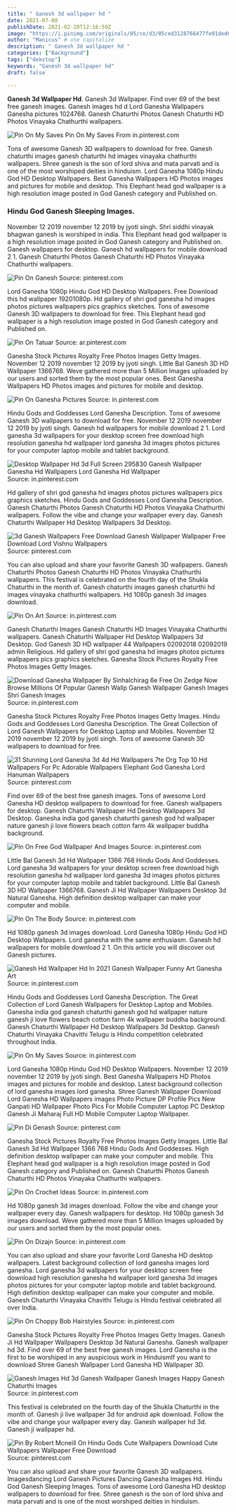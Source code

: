 ```yaml
---
title: " Ganesh 3d wallpaper hd "
date: 2021-07-08
publishDate: 2021-02-20T12:16:59Z
image: "https://i.pinimg.com/originals/05/ce/d3/05ced3128766477fe91ded63de2abf0f.jpg"
author: "Manicus" # use capitalize
description: " Ganesh 3d wallpaper hd "
categories: ["Background"]
tags: ["dekstop"]
keywords: "Ganesh 3d wallpaper hd"
draft: false

---
```



**Ganesh 3d Wallpaper Hd**. Ganesh 3d Wallpaper. Find over 69 of the best free ganesh images. Ganesh images hd d Lord Ganesha Wallpapers Ganesha pictures 1024768. Ganesh Chaturthi Photos Ganesh Chaturthi HD Photos Vinayaka Chathurthi wallpapers.

![Pin On My Saves](https://i.pinimg.com/originals/fe/b7/4a/feb74a477caadbda12f321ed68884f1c.jpg "Pin On My Saves")
Pin On My Saves From in.pinterest.com


Tons of awesome Ganesh 3D wallpapers to download for free. Ganesh chaturthi images ganesh chaturthi hd images vinayaka chathurthi wallpapers. Shree ganesh is the son of lord shiva and mata parvati and is one of the most worshiped deities in hinduism. Lord Ganesha 1080p Hindu God HD Desktop Wallpapers. Best Ganesha Wallpapers HD Photos images and pictures for mobile and desktop. This Elephant head god wallpaper is a high resolution image posted in God Ganesh category and Published on.

### Hindu God Ganesh Sleeping Images.

November 12 2019 november 12 2019 by jyoti singh. Shri siddhi vinayak bhagwan ganesh is worshiped in india. This Elephant head god wallpaper is a high resolution image posted in God Ganesh category and Published on. Ganesh wallpapers for desktop. Ganesh hd wallpapers for mobile download 2 1. Ganesh Chaturthi Photos Ganesh Chaturthi HD Photos Vinayaka Chathurthi wallpapers.


![Pin On Ganesh](https://i.pinimg.com/originals/b9/de/4c/b9de4c4ca24e79cf6978f0097900242f.jpg "Pin On Ganesh")
Source: pinterest.com

Lord Ganesha 1080p Hindu God HD Desktop Wallpapers. Free Download this hd wallpaper 19201080p. Hd gallery of shri god ganesha hd images photos pictures wallpapers pics graphics sketches. Tons of awesome Ganesh 3D wallpapers to download for free. This Elephant head god wallpaper is a high resolution image posted in God Ganesh category and Published on.

![Pin On Tatuar](https://i.pinimg.com/originals/4e/09/c0/4e09c0d9ed724b20574ed38335969595.jpg "Pin On Tatuar")
Source: ar.pinterest.com

Ganesha Stock Pictures Royalty Free Photos Images Getty Images. November 12 2019 november 12 2019 by jyoti singh. Little Bal Ganesh 3D HD Wallpaper 1366768. Weve gathered more than 5 Million Images uploaded by our users and sorted them by the most popular ones. Best Ganesha Wallpapers HD Photos images and pictures for mobile and desktop.

![Pin On Ganesha Pictures](https://i.pinimg.com/474x/97/8b/04/978b0464cef7a77bfe45ba6f59178e12.jpg "Pin On Ganesha Pictures")
Source: in.pinterest.com

Hindu Gods and Goddesses Lord Ganesha Description. Tons of awesome Ganesh 3D wallpapers to download for free. November 12 2019 november 12 2019 by jyoti singh. Ganesh hd wallpapers for mobile download 2 1. Lord ganesha 3d wallpapers for your desktop screen free download high resolution ganesha hd wallpaper lord ganesha 3d images photos pictures for your computer laptop mobile and tablet background.

![Desktop Wallpaper Hd 3d Full Screen 295830 Ganesh Wallpaper Ganesha Hd Wallpapers Lord Ganesha Hd Wallpaper](https://i.pinimg.com/originals/1b/dd/cd/1bddcddd03d016c7e660db07cbb0a8fc.jpg "Desktop Wallpaper Hd 3d Full Screen 295830 Ganesh Wallpaper Ganesha Hd Wallpapers Lord Ganesha Hd Wallpaper")
Source: in.pinterest.com

Hd gallery of shri god ganesha hd images photos pictures wallpapers pics graphics sketches. Hindu Gods and Goddesses Lord Ganesha Description. Ganesh Chaturthi Photos Ganesh Chaturthi HD Photos Vinayaka Chathurthi wallpapers. Follow the vibe and change your wallpaper every day. Ganesh Chaturthi Wallpaper Hd Desktop Wallpapers 3d Desktop.

![3d Ganesh Wallpapers Free Download Ganesh Wallpaper Wallpaper Free Download Lord Vishnu Wallpapers](https://i.pinimg.com/originals/db/b3/60/dbb360ecd8dc3d966b1a430d47f0fb59.jpg "3d Ganesh Wallpapers Free Download Ganesh Wallpaper Wallpaper Free Download Lord Vishnu Wallpapers")
Source: pinterest.com

You can also upload and share your favorite Ganesh 3D wallpapers. Ganesh Chaturthi Photos Ganesh Chaturthi HD Photos Vinayaka Chathurthi wallpapers. This festival is celebrated on the fourth day of the Shukla Chaturthi in the month of. Ganesh chaturthi images ganesh chaturthi hd images vinayaka chathurthi wallpapers. Hd 1080p ganesh 3d images download.

![Pin On Art](https://i.pinimg.com/564x/a5/36/3c/a5363c818bbe4ee3112879f6ce92a44a.jpg "Pin On Art")
Source: in.pinterest.com

Ganesh Chaturthi Images Ganesh Chaturthi HD Images Vinayaka Chathurthi wallpapers. Ganesh Chaturthi Wallpaper Hd Desktop Wallpapers 3d Desktop. God Ganesh 3D HD wallpaper 44 Wallpapers 02092018 02092019 admin Religious. Hd gallery of shri god ganesha hd images photos pictures wallpapers pics graphics sketches. Ganesha Stock Pictures Royalty Free Photos Images Getty Images.

![Download Ganesha Wallpaper By Sinhalchirag 6e Free On Zedge Now Browse Millions Of Popular Ganesh Wallp Ganesh Wallpaper Ganesh Images Shri Ganesh Images](https://i.pinimg.com/originals/ce/9a/d8/ce9ad85239370d2cf775ced65f132ad1.jpg "Download Ganesha Wallpaper By Sinhalchirag 6e Free On Zedge Now Browse Millions Of Popular Ganesh Wallp Ganesh Wallpaper Ganesh Images Shri Ganesh Images")
Source: in.pinterest.com

Ganesha Stock Pictures Royalty Free Photos Images Getty Images. Hindu Gods and Goddesses Lord Ganesha Description. The Great Collection of Lord Ganesh Wallpapers for Desktop Laptop and Mobiles. November 12 2019 november 12 2019 by jyoti singh. Tons of awesome Ganesh 3D wallpapers to download for free.

![31 Stunning Lord Ganesha 3d 4d Hd Wallpapers 7te Org Top 10 Hd Wallpapers For Pc Adorable Wallpapers Elephant God Ganesha Lord Hanuman Wallpapers](https://i.pinimg.com/originals/1d/ed/ba/1dedba1ca420bddf18006b2d8001ee83.jpg "31 Stunning Lord Ganesha 3d 4d Hd Wallpapers 7te Org Top 10 Hd Wallpapers For Pc Adorable Wallpapers Elephant God Ganesha Lord Hanuman Wallpapers")
Source: pinterest.com

Find over 69 of the best free ganesh images. Tons of awesome Lord Ganesha HD desktop wallpapers to download for free. Ganesh wallpapers for desktop. Ganesh Chaturthi Wallpaper Hd Desktop Wallpapers 3d Desktop. Ganesha india god ganesh chaturthi ganesh god hd wallpaper nature ganesh ji love flowers beach cotton farm 4k wallpaper buddha background.

![Pin On Free God Wallpaper And Images](https://i.pinimg.com/originals/b9/af/94/b9af9496a6aaafede9b6242f8139c2f4.jpg "Pin On Free God Wallpaper And Images")
Source: in.pinterest.com

Little Bal Ganesh 3d Hd Wallpaper 1366 768 Hindu Gods And Goddesses. Lord ganesha 3d wallpapers for your desktop screen free download high resolution ganesha hd wallpaper lord ganesha 3d images photos pictures for your computer laptop mobile and tablet background. Little Bal Ganesh 3D HD Wallpaper 1366768. Ganesh Ji Hd Wallpaper Wallpapers Desktop 3d Natural Ganesha. High definition desktop wallpaper can make your computer and mobile.

![Pin On The Body](https://i.pinimg.com/originals/3b/a4/00/3ba400332e77e1ce56df538fb9f1e20e.jpg "Pin On The Body")
Source: in.pinterest.com

Hd 1080p ganesh 3d images download. Lord Ganesha 1080p Hindu God HD Desktop Wallpapers. Lord ganesha with the same enthusiasm. Ganesh hd wallpapers for mobile download 2 1. On this article you will discover out Ganesh pictures.

![Ganesh Hd Wallpaper Hd In 2021 Ganesh Wallpaper Funny Art Ganesha Art](https://i.pinimg.com/originals/5a/7b/2a/5a7b2ab08752b9b9d07849b2cf5e73d4.png "Ganesh Hd Wallpaper Hd In 2021 Ganesh Wallpaper Funny Art Ganesha Art")
Source: in.pinterest.com

Hindu Gods and Goddesses Lord Ganesha Description. The Great Collection of Lord Ganesh Wallpapers for Desktop Laptop and Mobiles. Ganesha india god ganesh chaturthi ganesh god hd wallpaper nature ganesh ji love flowers beach cotton farm 4k wallpaper buddha background. Ganesh Chaturthi Wallpaper Hd Desktop Wallpapers 3d Desktop. Ganesh Chaturthi Vinayaka Chavithi Telugu is Hindu competition celebrated throughout India.

![Pin On My Saves](https://i.pinimg.com/originals/fe/b7/4a/feb74a477caadbda12f321ed68884f1c.jpg "Pin On My Saves")
Source: in.pinterest.com

Lord Ganesha 1080p Hindu God HD Desktop Wallpapers. November 12 2019 november 12 2019 by jyoti singh. Best Ganesha Wallpapers HD Photos images and pictures for mobile and desktop. Latest background collection of lord ganesha images lord ganesha. Shree Ganesh Wallpaper Download Lord Ganesha HD Wallpapers images Photo Picture DP Profile Pics New Ganpati HD Wallpaper Photo Pics For Mobile Computer Laptop PC Desktop Ganesh Ji Maharaj Full HD Mobile Computer Laptop Wallpaper.

![Pin Di Genash](https://i.pinimg.com/originals/57/03/42/570342fa5ad4d4e3481a2d7b805721b8.jpg "Pin Di Genash")
Source: pinterest.com

Ganesha Stock Pictures Royalty Free Photos Images Getty Images. Little Bal Ganesh 3d Hd Wallpaper 1366 768 Hindu Gods And Goddesses. High definition desktop wallpaper can make your computer and mobile. This Elephant head god wallpaper is a high resolution image posted in God Ganesh category and Published on. Ganesh Chaturthi Photos Ganesh Chaturthi HD Photos Vinayaka Chathurthi wallpapers.

![Pin On Crochet Ideas](https://i.pinimg.com/600x315/54/bc/9e/54bc9e4dc0ffa1345c06525d4e097d9d.jpg "Pin On Crochet Ideas")
Source: in.pinterest.com

Hd 1080p ganesh 3d images download. Follow the vibe and change your wallpaper every day. Ganesh wallpapers for desktop. Hd 1080p ganesh 3d images download. Weve gathered more than 5 Million Images uploaded by our users and sorted them by the most popular ones.

![Pin On Dizajn](https://i.pinimg.com/564x/1b/7d/f9/1b7df900afee8bfa52b6c8842b4946f3.jpg "Pin On Dizajn")
Source: in.pinterest.com

You can also upload and share your favorite Lord Ganesha HD desktop wallpapers. Latest background collection of lord ganesha images lord ganesha. Lord ganesha 3d wallpapers for your desktop screen free download high resolution ganesha hd wallpaper lord ganesha 3d images photos pictures for your computer laptop mobile and tablet background. High definition desktop wallpaper can make your computer and mobile. Ganesh Chaturthi Vinayaka Chavithi Telugu is Hindu festival celebrated all over India.

![Pin On Choppy Bob Hairstyles](https://i.pinimg.com/originals/a6/04/bd/a604bdf5fbb0486a2cb6085432fd9ea9.jpg "Pin On Choppy Bob Hairstyles")
Source: in.pinterest.com

Ganesha Stock Pictures Royalty Free Photos Images Getty Images. Ganesh Ji Hd Wallpaper Wallpapers Desktop 3d Natural Ganesha. Ganesh wallpaper hd 3d. Find over 69 of the best free ganesh images. Lord Ganesha is the first to be worshiped in any auspicious work in HinduismIf you want to download Shree Ganesh Wallpaper Lord Ganesha HD Wallpaper 3D.

![Ganesh Images Hd 3d Ganesh Wallpaper Ganesh Images Happy Ganesh Chaturthi Images](https://i.pinimg.com/originals/2c/87/49/2c87496a1393aac93303f6b639c7175d.jpg "Ganesh Images Hd 3d Ganesh Wallpaper Ganesh Images Happy Ganesh Chaturthi Images")
Source: in.pinterest.com

This festival is celebrated on the fourth day of the Shukla Chaturthi in the month of. Ganesh ji live wallpaper 3d for android apk download. Follow the vibe and change your wallpaper every day. Ganesh wallpaper hd 3d. Ganesh ji wallpaper hd.

![Pin By Robert Mcneill On Hindu Gods Cute Wallpapers Download Cute Wallpapers Wallpaper Free Download](https://i.pinimg.com/originals/05/ce/d3/05ced3128766477fe91ded63de2abf0f.jpg "Pin By Robert Mcneill On Hindu Gods Cute Wallpapers Download Cute Wallpapers Wallpaper Free Download")
Source: pinterest.com

You can also upload and share your favorite Ganesh 3D wallpapers. Imagesdancing Lord Ganesh Pictures Dancing Ganesha Images Hd. Hindu God Ganesh Sleeping Images. Tons of awesome Lord Ganesha HD desktop wallpapers to download for free. Shree ganesh is the son of lord shiva and mata parvati and is one of the most worshiped deities in hinduism.

